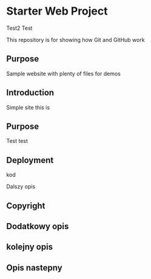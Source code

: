 # Starter Web Project
Test2
Test

This repository is for showing how Git and GitHub work

## Purpose

Sample website with plenty of files for demos

## Introduction

Simple site this is

## Purpose

Test test

## Deployment

kod

Dalszy opis

## Copyright

## Dodatkowy opis

## kolejny opis

## Opis nastepny
